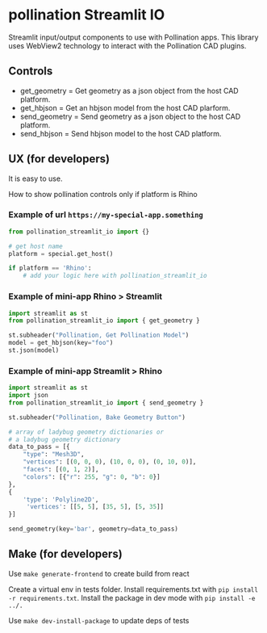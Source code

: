 # pollination Streamlit IO

Streamlit input/output components to use with Pollination apps. This library uses 
WebView2 technology to interact with the Pollination CAD plugins.

## Controls
* get_geometry = Get geometry as a json object from the host CAD platform.
* get_hbjson = Get an hbjson model from the host CAD plarform.
* send_geometry = Send geometry as a json object to the host CAD platform.
* send_hbjson = Send hbjson model to the host CAD platform.

## UX (for developers)
It is easy to use.

How to show pollination controls only if platform is Rhino

### Example of url `https://my-special-app.something`
```python
from pollination_streamlit_io import {}

# get host name
platform = special.get_host()

if platform == 'Rhino':
    # add your logic here with pollination_streamlit_io
```

### Example of mini-app Rhino > Streamlit

```python
import streamlit as st
from pollination_streamlit_io import { get_geometry }

st.subheader("Pollination, Get Pollination Model")
model = get_hbjson(key="foo")
st.json(model)
```

### Example of mini-app Streamlit > Rhino

```python
import streamlit as st
import json
from pollination_streamlit_io import { send_geometry }

st.subheader("Pollination, Bake Geometry Button")

# array of ladybug geometry dictionaries or 
# a ladybug geometry dictionary
data_to_pass = [{
    "type": "Mesh3D",
    "vertices": [(0, 0, 0), (10, 0, 0), (0, 10, 0)],
    "faces": [(0, 1, 2)],
    "colors": [{"r": 255, "g": 0, "b": 0}]
}, 
{ 
    'type': 'Polyline2D',
     'vertices': [[5, 5], [35, 5], [5, 35]] 
}]

send_geometry(key='bar', geometry=data_to_pass)
```

## Make (for developers)
Use `make generate-frontend` to create build from react

Create a virtual env in tests folder. Install requirements.txt with `pip install -r requirements.txt`. Install the package in dev mode with `pip install -e ../.`

Use `make dev-install-package` to update deps of tests
